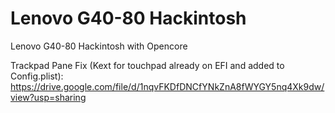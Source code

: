 # Lenovo G40-80 Hackintosh
Lenovo G40-80 Hackintosh with Opencore

Trackpad Pane Fix (Kext for touchpad already on EFI and added to Config.plist): https://drive.google.com/file/d/1nqvFKDfDNCfYNkZnA8fWYGY5nq4Xk9dw/view?usp=sharing
